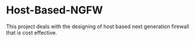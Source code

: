 # Host-Based-NGFW
This project deals with the designing of host based next generation firewall that is cost effective.
